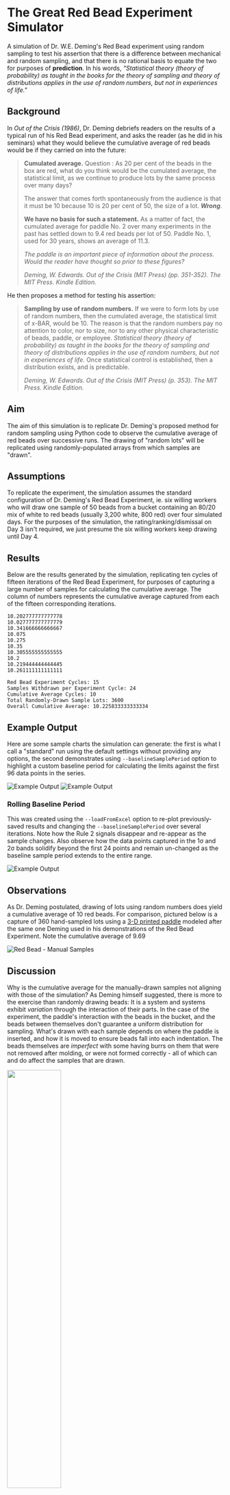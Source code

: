 # The Great Red Bead Experiment Simulator

A simulation of Dr. W.E. Deming's Red Bead experiment using random sampling to test his assertion that there is a difference between mechanical and random sampling, and that there is no rational basis to equate the two for purposes of **prediction**. In his words, _"Statistical theory (theory of probability) as taught in the books for the theory of sampling and theory of distributions applies in the use of random numbers, but not in experiences of life."_

## Background

In _Out of the Crisis (1986)_, Dr. Deming debriefs readers on the results of a typical run of his Red Bead experiment, and asks the reader (as he did in his seminars) what they would believe the cumulative average of red beads would be if they carried on into the future:

>**Cumulated average.** Question : As 20 per cent of the beads in the box are red, what do you think would be the cumulated average, the statistical limit, as we continue to produce lots by the same process over many days?
> 
>The answer that comes forth spontaneously from the audience is that it must be 10 because 10 is 20 per cent of 50, the size of a lot. **_Wrong_**. 
>
>**We have no basis for such a statement.** As a matter of fact, the cumulated average for paddle No. 2 over many experiments in the past has settled down to 9.4 red beads per lot of 50. Paddle No. 1, used for 30 years, shows an average of 11.3. 
>
>_The paddle is an important piece of information about the process. Would the reader have thought so prior to these figures?_
>
>_Deming, W. Edwards. Out of the Crisis (MIT Press) (pp. 351-352). The MIT Press. Kindle Edition._

He then proposes a method for testing his assertion:
>**Sampling by use of random numbers.** If we were to form lots by use of random numbers, then the cumulated average, the statistical limit of x-BAR, would be 10. The reason is that the random numbers pay no attention to color, nor to size, nor to any other physical characteristic of beads, paddle, or employee. _Statistical theory (theory of probability) as taught in the books for the theory of sampling and theory of distributions applies in the use of random numbers, but not in experiences of life._ Once statistical control is established, then a distribution exists, and is predictable.
>
>_Deming, W. Edwards. Out of the Crisis (MIT Press) (p. 353). The MIT Press. Kindle Edition._

## Aim

The aim of this simulation is to replicate Dr. Deming's proposed method for random sampling using Python code to observe the cumulative average of red beads over successive runs. The drawing of "random lots" will be replicated using randomly-populated arrays from which samples are "drawn".

## Assumptions

To replicate the experiment, the simulation assumes the standard configuration of Dr. Deming's Red Bead Experiment, ie. six willing workers who will draw one sample of 50 beads from a bucket containing an 80/20 mix of white to red beads (usually 3,200 white, 800 red) over four simulated days. For the purposes of the simulation, the rating/ranking/dismissal on Day 3 isn't required, we just presume the six willing workers keep drawing until Day 4.

## Results

Below are the results generated by the simulation, replicating ten cycles of fifteen iterations of the Red Bead Experiment, for purposes of capturing a large number of samples for calculating the cumulative average. The column of numbers represents the cumulative average captured from each of the fifteen corresponding iterations.

````
10.202777777777778
10.027777777777779
10.341666666666667
10.075
10.275
10.35
10.305555555555555
10.2
10.219444444444445
10.261111111111111

Red Bead Experiment Cycles: 15
Samples Withdrawn per Experiment Cycle: 24
Cumulative Average Cycles: 10
Total Randomly-Drawn Sample Lots: 3600
Overall Cumulative Average: 10.225833333333334
````

## Example Output

Here are some sample charts the simulation can generate: the first is what I call a "standard" run using the default settings without providing any options, the second demonstrates using `--baselineSamplePeriod` option to highlight a custom baseline period for calculating the limits against the first 96 data points in the series.

![Example Output](images/redbeadsim_standard_baseline_all.png)
![Example Output](images/redbeadsim_standard_baseline_96.png)

### Rolling Baseline Period

This was created using the ````--loadFromExcel```` option to re-plot previously-saved results and changing the ````--baselineSamplePeriod```` over several iterations. Note how the Rule 2 signals disappear and re-appear as the sample changes. Also observe how the data points captured in the 1σ and 2σ bands solidify beyond the first 24 points and remain un-changed as the baseline sample period extends to the entire range.

![Example Output](images/RedBeadSim-Rolling-Basline-Period.gif)

## Observations

As Dr. Deming postulated, drawing of lots using random numbers does yield a cumulative average of 10 red beads. For comparison, pictured below is a capture of 360 hand-sampled lots using a [3-D printed paddle](https://www.thingiverse.com/thing:3991096) modeled after the same one Deming used in his demonstrations of the Red Bead Experiment. Note the cumulative average of 9.69

![Red Bead - Manual Samples](/images/redbead_manual_cumulative_average.png)

## Discussion

Why is the cumulative average for the manually-drawn samples not aligning with those of the simulation? As Deming himself suggested, there is more to the exercise than randomly drawing beads: It is a system and systems exhibit _variation_ through the interaction of their parts. In the case of the experiment, the paddle's interaction with the beads in the bucket, and the beads between themselves don't guarantee a uniform distribution for sampling. What's drawn with each sample depends on where the paddle is inserted, and how it is moved to ensure beads fall into each indentation. The beads themselves are _imperfect_ with some having burrs on them that were not removed after molding, or were not formed correctly - all of which can and do affect the samples that are drawn.

<img src="https://github.com/DerailleurAgile/red-bead-sim/blob/main/images/redbead_sample_beads_imperfections.png" width=50% height=50% />

## See Also

For deeper-dives into understanding the **Red Bead Experiment** and how **Process Behaviour Charts** work, check out the following posts from my newsletter, **The Digestible Deming**:

- [The Parable of the Red Beads](https://digestibledeming.substack.com/p/the-parable-of-the-red-beads)
- [Red Bead Redux](https://digestibledeming.substack.com/p/red-bead-redux)
- [Enumerative vs. Analytic Studies](https://digestibledeming.substack.com/p/enumerative-versus-analytic-studies)
- [Control Charts](https://digestibledeming.substack.com/p/control-charts)
- [A Rational Basis for Prediction](https://digestibledeming.substack.com/p/a-rational-basis-for-prediction)
- [Understanding How Process Behaviour Charts Work](https://digestibledeming.substack.com/p/understanding-how-process-behaviour)


## New Features

### Load from Excel

Previously-saved experiment data can now be loaded using the ````--loadFromExcel```` option while preserving the ability to layer-in changing the options for visual aids like the Baseline Sample Period and Sigma Unit bands. The data can be in any Excel file as long as it is in the first column in "Sheet 1" under the header "red beads".

### Display Total Red Beads

The chart header now includes a total count of red beads drawn across the entire run of simulated experiments.

![Display Total Red Beads](images/redbead_sim_total_redbeads.png)

### Highlight Rule 2 Signals

By default, the "X" or Individuals chart now shows data points that meet the criteria for a "Rule 2 Signal", ie. eight or more consecutive points above or below the mean.

![Highlight Rule 2 Signals](images/redbead_sim_rule2_signals.png)

### Visual Aids for Sigma Units of Dispersion

Use the ````--showSigmaUnitHighlights```` option with 1, 2, or 3 to add corresponding visual aids that capture the data points in sigma units of dispersion bands around the mean, along with percentages. This helps to better understand ["The Empirical Rule"](https://digestibledeming.substack.com/i/137149558/empirical-rule) behind how Process Behaviour Charts work and why 3σ was chosen to avoid false special-cause signals.

**NB:** _This feature can be paired with the ````--baselineSamplePeriod```` option._

![Visual Aids for Sigma Units of Dispersion](images/redbeadsim_sigma_units.png)

### Red Beads Distribution Histogram

Use the ````--showDistribution```` option to generate a distribution chart in addition to the Process Behaviour Chart for a simulation. The chart includes visual aids for the process limits and mean.

![Red Beads Distribution Histogram](images/redbeadsim_distribution_chart.png)

### Export Results to Excel

Use the ````--exportToExcel```` option to capture simulation results in an Excel workbook. The data has been arranged into columns that can be easily used to generate an XmR chart.

**NEW!** Red bead cells are now highlighted to show Rule 1 (red) and Rule 2 (orange) signals.

![Red Beads Distribution Histogram](images/readbead_sim_excel_highlights.png)

## Installation

Download and install Python for your system:

- [Python Releases for Windows](https://www.python.org/downloads/windows/)
- [Python Releases for macOS](https://www.python.org/downloads/macos/)

### For Linux:

```bash
sudo apt update
sudo apt install python3
```


1. **Clone the repository** (if you haven't already):

   ```bash
   git clone https://github.com/DerailleurAgile/red-bead-sim.git
   cd red-bead-sim
   ```

2. **Install the dependencies**

   ```bash
   pip install -r requirements.txt
   ```
 
## Usage
````
python ReadBeadSim.py [OPTIONS]
````

### Options
- **`--experimentCycles <int>`**: How many Red Bead Experiments to run; defaults to 10
- **`--cumulativeAvgCycles <int>`**: How many master cycles to run experiments within; defaults to 1
- **`--customSampleMethod`**: Flag to use my own method to draw samples; omit to default to Random.Sample()
- **`--baselineSamplePeriod <int>`**: How many samples to calculate avg and limits against; defaults to ALL (-1) if omitted
- **`--paddleLotSize <int>`**: How many beads to sample per turn; defaults to 50 for the classic experiment
- **`--beads <int> <int>`**: How many white and red beads to simulate sampling from; defaults to 3200 800 for the classic experiment
- **`--showSigmaUnitHighlights <int>`**: Show visual aids for 1, 2, or 3 sigma units of dispersion around the mean; defaults to 0
- **`--showDistribution`**: Flag to show red beads in another browser tab as a distribution histogram with process limits 
- **`--exportToExcel`**: Flag to export results to an Excel workbook in the execution folder
- **`--loadFromExcel <str>`**: Load a previously-exported Red Bead Experiment Excel file
- **`--showDegreesOfFreedom`**: Flag to show graph of uncertainty in limits

### Example
````
python RedBeadSim.py --experimentCycles 15 --baselineSamplePeriod 96 --paddleLotSize 25
python ReadBeadSim.py --exportToExcel
python ReadBeadSim.py --loadFromExcel redbeadsim-redbeadsim-20240808234004.xlsx --showSigmaUnitHighlights 2
````

## License

This project is licensed under the MIT License - see the [LICENSE](LICENSE) file for details.

